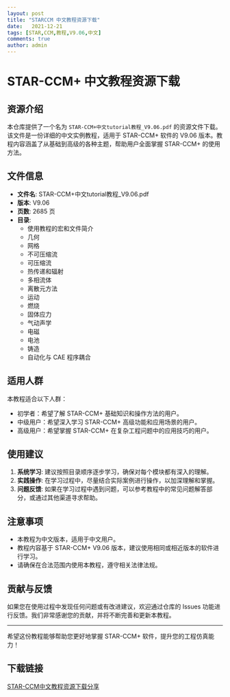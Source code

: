 ```yaml
---
layout: post
title: "STARCCM 中文教程资源下载"
date:   2021-12-21
tags: [STAR,CCM,教程,V9.06,中文]
comments: true
author: admin
---
```

# STAR-CCM+ 中文教程资源下载

## 资源介绍

本仓库提供了一个名为 `STAR-CCM+中文tutorial教程_V9.06.pdf` 的资源文件下载。该文件是一份详细的中文实例教程，适用于 STAR-CCM+ 软件的 V9.06 版本。教程内容涵盖了从基础到高级的各种主题，帮助用户全面掌握 STAR-CCM+ 的使用方法。

## 文件信息

- **文件名**: STAR-CCM+中文tutorial教程_V9.06.pdf
- **版本**: V9.06
- **页数**: 2685 页
- **目录**:
  - 使用教程的宏和文件简介
  - 几何
  - 网格
  - 不可压缩流
  - 可压缩流
  - 热传递和辐射
  - 多相流体
  - 离散元方法
  - 运动
  - 燃烧
  - 固体应力
  - 气动声学
  - 电磁
  - 电池
  - 铸造
  - 自动化与 CAE 程序耦合

## 适用人群

本教程适合以下人群：
- 初学者：希望了解 STAR-CCM+ 基础知识和操作方法的用户。
- 中级用户：希望深入学习 STAR-CCM+ 高级功能和应用场景的用户。
- 高级用户：希望掌握 STAR-CCM+ 在复杂工程问题中的应用技巧的用户。

## 使用建议

1. **系统学习**: 建议按照目录顺序逐步学习，确保对每个模块都有深入的理解。
2. **实践操作**: 在学习过程中，尽量结合实际案例进行操作，以加深理解和掌握。
3. **问题反馈**: 如果在学习过程中遇到问题，可以参考教程中的常见问题解答部分，或通过其他渠道寻求帮助。

## 注意事项

- 本教程为中文版本，适用于中文用户。
- 教程内容基于 STAR-CCM+ V9.06 版本，建议使用相同或相近版本的软件进行学习。
- 请确保在合法范围内使用本教程，遵守相关法律法规。

## 贡献与反馈

如果您在使用过程中发现任何问题或有改进建议，欢迎通过仓库的 Issues 功能进行反馈。我们非常感谢您的贡献，并将不断完善和更新本教程。

---

希望这份教程能够帮助您更好地掌握 STAR-CCM+ 软件，提升您的工程仿真能力！

## 下载链接

[STAR-CCM中文教程资源下载分享](https://pan.quark.cn/s/3901f859caab)